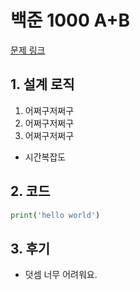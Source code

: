 # 백준 1000 A+B

[문제 링크](https://www.acmicpc.net/problem/1000)

## 1. 설계 로직

1. 어쩌구저쩌구
2. 어쩌구저쩌구
3. 어쩌구저쩌구

- 시간복잡도

## 2. 코드

```python
print('hello world')
```

## 3. 후기

- 덧셈 너무 어려워요.
